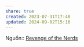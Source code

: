 ```yaml
---
share: true
created: 2023-07-31T17:48
updated: 2024-09-02T15:16
---
```

Nguồn:: [Revenge of the Nerds](http://www.paulgraham.com/icad.html?ref=blog.codinghorror.com)
